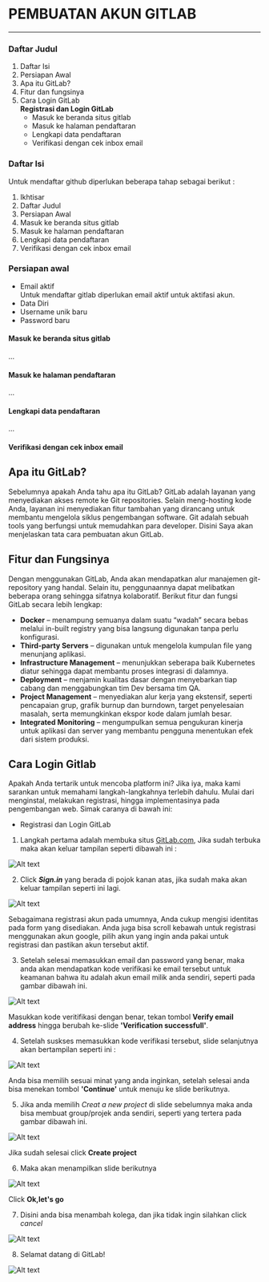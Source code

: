 # **PEMBUATAN AKUN GITLAB**
------------------------

### Daftar Judul
1. Daftar Isi
2. Persiapan Awal
3. Apa itu GitLab?
4. Fitur dan fungsinya
5. Cara Login GitLab <br>
    **Registrasi dan Login GitLab**
   - Masuk ke beranda situs gitlab
   - Masuk ke halaman pendaftaran
   - Lengkapi data pendaftaran
   - Verifikasi dengan cek inbox email

### Daftar Isi
Untuk mendaftar github diperlukan beberapa tahap sebagai berikut :
1. Ikhtisar
1. Daftar Judul
1. Persiapan Awal
1. Masuk ke beranda situs gitlab
1. Masuk ke halaman pendaftaran
1. Lengkapi data pendaftaran
1. Verifikasi dengan cek inbox email

### Persiapan awal
- Email aktif<br>
  Untuk mendaftar gitlab diperlukan email aktif untuk aktifasi akun.
- Data Diri
- Username unik baru
- Password baru

#### Masuk ke beranda situs gitlab
...
#### Masuk ke halaman pendaftaran
...
#### Lengkapi data pendaftaran
...
#### Verifikasi dengan cek inbox email


## Apa itu GitLab?
Sebelumnya apakah Anda tahu apa itu GitLab? GitLab adalah layanan yang menyediakan akses remote ke Git repositories. Selain meng-hosting kode Anda, layanan ini menyediakan fitur tambahan yang dirancang untuk membantu mengelola siklus pengembangan software. Git adalah sebuah tools yang berfungsi untuk memudahkan para developer. Disini Saya akan menjelaskan tata cara pembuatan akun GitLab.

## Fitur dan Fungsinya
Dengan menggunakan GitLab, Anda akan mendapatkan alur manajemen git-repository yang handal. Selain itu, penggunaannya dapat melibatkan beberapa orang sehingga sifatnya kolaboratif. Berikut fitur dan fungsi GitLab secara lebih lengkap:

* **Docker** – menampung semuanya dalam suatu “wadah” secara bebas melalui in-built registry yang bisa langsung digunakan tanpa perlu konfigurasi.
* **Third-party Servers** – digunakan untuk mengelola kumpulan file yang menunjang aplikasi.
* **Infrastructure Management** – menunjukkan seberapa baik Kubernetes diatur sehingga dapat membantu proses integrasi di dalamnya.
* **Deployment** – menjamin kualitas dasar dengan menyebarkan tiap cabang dan menggabungkan tim Dev bersama tim QA.
* **Project Management** – menyediakan alur kerja yang ekstensif, seperti pencapaian grup, grafik burnup dan burndown, target penyelesaian masalah, serta memungkinkan ekspor kode dalam jumlah besar. 
* **Integrated Monitoring** – mengumpulkan semua pengukuran kinerja untuk aplikasi dan server yang membantu pengguna menentukan efek dari sistem produksi. 


## Cara Login Gitlab
Apakah Anda tertarik untuk mencoba platform ini? Jika iya, maka kami sarankan untuk memahami langkah-langkahnya terlebih dahulu. Mulai dari menginstal, melakukan registrasi, hingga implementasinya pada pengembangan web. Simak caranya di bawah ini:

* Registrasi dan Login GitLab
1. Langkah pertama adalah membuka situs [GitLab.com](https://about.gitlab.com/), Jika sudah terbuka maka akan keluar tampilan seperti dibawah ini :

![Alt text](gambar/halaman-utama-situs.png.png)

2. Click **_Sign.in_** yang berada di pojok kanan atas, jika sudah maka akan keluar tampilan seperti ini lagi. 

![Alt text](gambar/halaman-login-gitlab.png.png)

Sebagaimana registrasi akun pada umumnya, Anda cukup mengisi identitas pada form yang disediakan. Anda juga bisa scroll kebawah untuk registrasi menggunakan akun google, pilih akun yang ingin anda pakai untuk registrasi dan pastikan akun tersebut aktif.  

3. Setelah selesai memasukkan email dan password yang benar, maka anda akan mendapatkan kode verifikasi ke email tersebut untuk keamanan bahwa itu adalah akun email milik anda sendiri, seperti pada gambar dibawah ini.

![Alt text](gambar/halaman-verifikasi-akun.png.png)

Masukkan kode veritifikasi dengan benar, tekan tombol **Verify email address** hingga berubah ke-slide **'Verification successfull'**.

4. Setelah suskses memasukkan kode verifikasi tersebut, slide selanjutnya akan bertampilan seperti ini :

![Alt text](gambar/halaman-minat.png.png)

Anda bisa memilih sesuai minat yang anda inginkan, setelah selesai anda bisa menekan tombol **'Continue'** untuk menuju ke slide berikutnya.

5. Jika anda memilih *_Creat a new project_* di slide sebelumnya maka anda bisa membuat group/projek anda sendiri, seperti yang tertera pada gambar dibawah ini.

![Alt text](gambar/halaman-create-project.png.png)

Jika sudah selesai click **Create project**

6. Maka akan menampilkan slide berikutnya

![Alt text](gambar/sebelum-halaman-gitlab.png.png)

Click **Ok,let's go**

7.  Disini anda bisa menambah kolega, dan jika tidak ingin silahkan click _cancel_

![Alt text](gambar/halaman-collague.png.png)

8.  Selamat datang di GitLab!

![Alt text](gambar/halaman-utama-gitlab.png.png)

